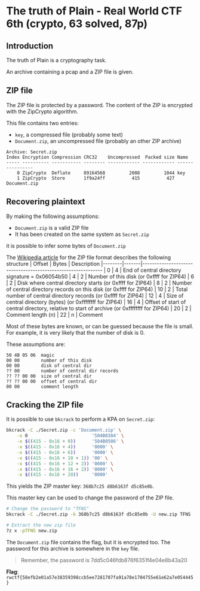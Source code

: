 # The truth of Plain - Real World CTF 6th (crypto, 63 solved, 87p)
## Introduction
The truth of Plain is a cryptography task.

An archive containing a pcap and a ZIP file is given.

## ZIP file
The ZIP file is protected by a password. The content of the ZIP is encrypted
with the ZipCrypto algorithm.

This file contains two entries:
- `key`, a compressed file (probably some text)
- `Document.zip`, an uncompressed file (probably an other ZIP archive)

```
Archive: Secret.zip
Index Encryption Compression CRC32    Uncompressed  Packed size Name
----- ---------- ----------- -------- ------------ ------------ ----------------
    0 ZipCrypto  Deflate     89164568         2008         1044 key
    1 ZipCrypto  Store       1f9a24ff          415          427 Document.zip
```


## Recovering plaintext
By making the following assumptions:
- `Document.zip` is a valid ZIP file
- It has been created on the same system as `Secret.zip`

it is possible to infer some bytes of `Document.zip`


The [Wikipedia article] for the ZIP file format describes the following
structure
| Offset | Bytes | Description
|--------|-------|-------------------------------------------------------------
| 0      |  4 	 | End of central directory signature = 0x06054b50
| 4      |  2 	 | Number of this disk (or 0xffff for ZIP64)
| 6      |  2 	 | Disk where central directory starts (or 0xffff for ZIP64)
| 8      |  2 	 | Number of central directory records on this disk (or 0xffff for ZIP64)
| 10     |  2 	 | Total number of central directory records (or 0xffff for ZIP64)
| 12     |  4 	 | Size of central directory (bytes) (or 0xffffffff for ZIP64)
| 16     |  4 	 | Offset of start of central directory, relative to start of archive (or 0xffffffff for ZIP64)
| 20     |  2 	 | Comment length (n)
| 22     |  n 	 | Comment

[Wikipedia article]: https://en.wikipedia.org/wiki/ZIP_(file_format)?useskin=vector#End_of_central_directory_record_(EOCD)

Most of these bytes are known, or can be guessed because the file is small.
For example, it is very likely that the number of disk is 0.

These assumptions are:
```
50 4B 05 06  magic
00 00        number of this disk
00 00        disk of central dir
?? 00        number of central dir records
?? ?? 00 00  size of central dir
?? ?? 00 00  offset of central dir
00 00        comment length
```

## Cracking the ZIP file
It is possible to use `bkcrack` to perform a KPA on `Secret.zip`:
```sh
bkcrack -C ./Secret.zip -c 'Document.zip' \
	-x 0                        '504B0304' \
	-x $((415 - 0x16 + 0))      '504B0506' \
	-x $((415 - 0x16 + 4))      '0000' \
	-x $((415 - 0x16 + 6))      '0000' \
	-x $((415 - 0x16 + 10 + 1)) '00' \
	-x $((415 - 0x16 + 12 + 2)) '0000' \
	-x $((415 - 0x16 + 16 + 2)) '0000' \
	-x $((415 - 0x16 + 20))     '0000'
```

This yields the ZIP master key: `368b7c25 d8b6163f d5c85e0b`.

This master key can be used to change the password of the ZIP file.
```sh
# Change the password to "TFNS"
bkcrack -C ./Secret.zip -k 368b7c25 d8b6163f d5c85e0b -U new.zip TFNS

# Extract the new zip file
7z x -pTFNS new.zip
```

The `Document.zip` file contains the flag, but it is encrypted too.
The password for this archive is somewhere in the `key` file.

> Remember, the password is 7dd5c046fdb876f6351f4e04e8b43a20

**Flag**: `rwctf{58efb2e01a57e38359398ccb5ee7281707fa91a78e1704755e61e62a7e054445}`
